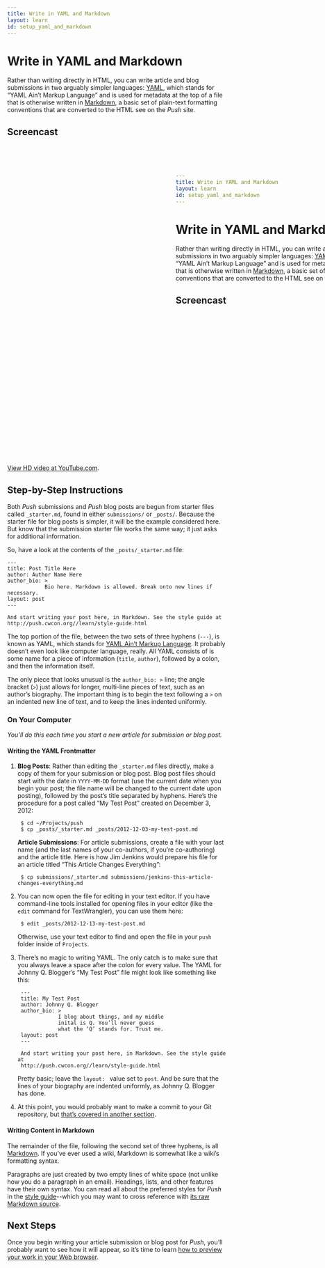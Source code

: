 ```yaml
---
title: Write in YAML and Markdown
layout: learn
id: setup_yaml_and_markdown
---
```


# Write in YAML and Markdown

Rather than writing directly in HTML, you can write article and blog submissions in two arguably
simpler languages: [YAML](http://www.yaml.org/), which stands for “YAML Ain’t Markup Language” and
is used for metadata at the top of a file that is otherwise written in
[Markdown](http://daringfireball.net/projects/markdown/syntax#overview), a basic set of plain-text
formatting conventions that are converted to the HTML see on the *Push* site.

## Screencast

<div class="video-container">
  <iframe width="1280" height="720" src="?rel=0" frameborder="0" allowfullscreen="allowfullscreen"> </iframe>
</div>

[View HD video at YouTube.com](http://www.youtube.com/watch_popup?v=AAAAAAAAAAAAA&hd=1).

## Step-by-Step Instructions

Both *Push* submissions and *Push* blog posts are begun from starter files called `_starter.md`,
found in either `submissions/` or `_posts/`. Because the starter file for blog posts is simpler, it
will be the example considered here. But know that the submission starter file works the same way;
it just asks for additional information.

So, have a look at the contents of the `_posts/_starter.md` file:

    ---
    title: Post Title Here
    author: Author Name Here
    author_bio: >
                Bio here. Markdown is allowed. Break onto new lines if necessary.
    layout: post
    ---

    And start writing your post here, in Markdown. See the style guide at
    http://push.cwcon.org//learn/style-guide.html

The top portion of the file, between the two sets of three hyphens (`---`), is known as YAML, which
stands for [YAML Ain’t Markup Language](http://www.yaml.org/). It probably doesn’t even look like
computer language, really. All YAML consists of is some name for a piece of information (`title`,
`author`), followed by a colon, and then the information itself.

The only piece that looks unusual is the `author_bio: >` line; the angle bracket (`>`) just allows
for longer, multi-line pieces of text, such as an author’s biography. The important thing is to
begin the text following a `>` on an indented new line of text, and to keep the lines indented
uniformly.

### On Your Computer
*You’ll do this each time you start a new article for submission or blog post.*

#### Writing the YAML Frontmatter

1. **Blog Posts**: Rather than editing the `_starter.md` files directly, make a copy of them for
   your submission or blog post. Blog post files should start with the date in `YYYY-MM-DD` format
   (use the current date when you begin your post; the file name will be changed to the current date
   upon posting), followed by the post’s title separated by hyphens. Here’s the procedure for a post
   called “My Test Post” created on December 3, 2012:

        $ cd ~/Projects/push
        $ cp _posts/_starter.md _posts/2012-12-03-my-test-post.md

   **Article Submissions**: For article submissions, create a file with your last name (and the last
   names of your co-authors, if you’re co-authoring) and the article title. Here is how Jim Jenkins
   would prepare his file for an article titled “This Article Changes Everything”:

        $ cp submissions/_starter.md submissions/jenkins-this-article-changes-everything.md

2. You can now open the file for editing in your text editor. If you have command-line tools
   installed for opening files in your editor (like the `edit` command for TextWrangler), you
   can use them here:

        $ edit _posts/2012-12-13-my-test-post.md

   Otherwise, use your text editor to find and open the file in your `push` folder inside of
   `Projects`.

3. There’s no magic to writing YAML. The only catch is to make sure that you always leave a space
   after the colon for every value. The YAML for Johnny Q. Blogger’s “My Test Post” file might look
   like something like this:

        ---
        title: My Test Post
        author: Johnny Q. Blogger
        author_bio: >
                    I blog about things, and my middle
                    inital is Q. You’ll never guess
                    what the ‘Q’ stands for. Trust me.
        layout: post
        ---

        And start writing your post here, in Markdown. See the style guide at
        http://push.cwcon.org//learn/style-guide.html

   Pretty basic; leave the `layout: ` value set to `post`. And be sure that the lines of your
   biography are indented uniformly, as Johnny Q. Blogger has done.

4. At this point, you would probably want to make a commit to your Git repository, but
   [that’s covered in another section](/learn/add-and-commit.html).

#### Writing Content in Markdown

The remainder of the file, following the second set of three hyphens, is all
[Markdown](http://daringfireball.net/projects/markdown/syntax). If you’ve ever used a wiki,
Markdown is somewhat like a wiki’s formatting syntax.

Paragraphs are just created by two empty lines of white space (not unlike how you do a paragraph
in an email). Headings, lists, and other features have their own syntax. You can read all about
the preferred styles for *Push* in the [style guide](//learn/style-guide.html)--which you may want to
cross reference with
[its raw Markdown source](https://raw.github.com/cwcon/push/master/style-guide.md).

## Next Steps

Once you begin writing your article submission or blog post for *Push*, you’ll probably want to
see how it will appear, so it’s time to learn
[how to preview your work in your Web browser](/learn/previewing-work.html).
